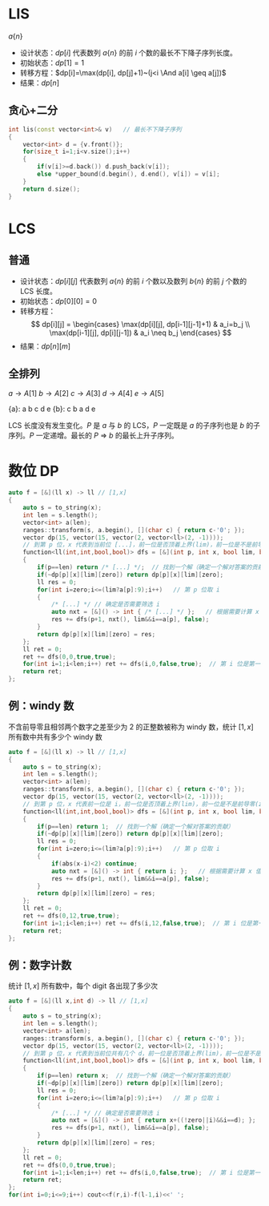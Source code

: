 # LIS

$a\{n\}$

* 设计状态：$dp[i]$ 代表数列 $a\{n\}$ 的前 $i$ 个数的最长不下降子序列长度。
* 初始状态：$dp[1]=1$
* 转移方程：$dp[i]=\max(dp[i], dp[j]+1)~(j<i \And a[i] \geq a[j])$
* 结果：$dp[n]$

## 贪心+二分

```cpp
int lis(const vector<int>& v)   // 最长不下降子序列
{
    vector<int> d = {v.front()};
    for(size_t i=1;i<v.size();i++)
    {
        if(v[i]>=d.back()) d.push_back(v[i]);
        else *upper_bound(d.begin(), d.end(), v[i]) = v[i];
    }
    return d.size();
}
```

# LCS

## 普通

* 设计状态：$dp[i][j]$ 代表数列 $a\{n\}$ 的前 $i$ 个数以及数列 $b\{n\}$ 的前 $j$ 个数的 LCS 长度。
* 初始状态：$dp[0][0]=0$
* 转移方程：
    $$
        dp[i][j] = \begin{cases}
            \max(dp[i][j], dp[i-1][j-1]+1) & a_i=b_j \\
            \max(dp[i-1][j], dp[i][j-1]) & a_i \neq b_j
        \end{cases}
    $$
* 结果：$dp[n][m]$

## 全排列

$a \rightarrow A[1]$
$b \rightarrow A[2]$
$c \rightarrow A[3]$
$d \rightarrow A[4]$
$e \rightarrow A[5]$

\{a\}: a b c d e
\{b\}: c b a d e

LCS 长度没有发生变化。$P$ 是 $a$ 与 $b$ 的 LCS，$P$ 一定既是 $a$ 的子序列也是 $b$ 的子序列。$P$ 一定递增。最长的 $P$ => $b$ 的最长上升子序列。

# 数位 DP

```cpp
auto f = [&](ll x) -> ll // [1,x]
{
    auto s = to_string(x);
    int len = s.length();
    vector<int> a(len);
    ranges::transform(s, a.begin(), [](char c) { return c-'0'; });
    vector dp(15, vector(15, vector(2, vector<ll>(2, -1))));
    // 到第 p 位，x 代表到当前位 [...]，前一位是否顶着上界(lim)，前一位是不是前导零(zero)
    function<ll(int,int,bool,bool)> dfs = [&](int p, int x, bool lim, bool zero) -> ll
    {
        if(p==len) return /* [...] */;  // 找到一个解（确定一个解对答案的贡献）
        if(~dp[p][x][lim][zero]) return dp[p][x][lim][zero];
        ll res = 0;
        for(int i=zero;i<=(lim?a[p]:9);i++)   // 第 p 位取 i
        {
            /* [...] */ // 确定是否需要筛选 i
            auto nxt = [&]() -> int { /* [...] */ };   // 根据需要计算 x 值
            res += dfs(p+1, nxt(), lim&&i==a[p], false);
        }
        return dp[p][x][lim][zero] = res;
    };
    ll ret = 0;
    ret += dfs(0,0,true,true);
    for(int i=1;i<len;i++) ret += dfs(i,0,false,true);  // 第 i 位是第一个非 0 的
    return ret;
};
```

## 例：windy 数

不含前导零且相邻两个数字之差至少为 2 的正整数被称为 windy 数，统计 $[1,x]$ 所有数中共有多少个 windy 数

```cpp
auto f = [&](ll x) -> ll // [1,x]
{
    auto s = to_string(x);
    int len = s.length();
    vector<int> a(len);
    ranges::transform(s, a.begin(), [](char c) { return c-'0'; });
    vector dp(15, vector(15, vector(2, vector<ll>(2, -1))));
    // 到第 p 位，x 代表前一位是 i，前一位是否顶着上界(lim)，前一位是不是前导零(zero)
    function<ll(int,int,bool,bool)> dfs = [&](int p, int x, bool lim, bool zero) -> ll
    {
        if(p==len) return 1;  // 找到一个解（确定一个解对答案的贡献）
        if(~dp[p][x][lim][zero]) return dp[p][x][lim][zero];
        ll res = 0;
        for(int i=zero;i<=(lim?a[p]:9);i++)   // 第 p 位取 i
        {
            if(abs(x-i)<2) continue;
            auto nxt = [&]() -> int { return i; };   // 根据需要计算 x 值
            res += dfs(p+1, nxt(), lim&&i==a[p], false);
        }
        return dp[p][x][lim][zero] = res;
    };
    ll ret = 0;
    ret += dfs(0,12,true,true);
    for(int i=1;i<len;i++) ret += dfs(i,12,false,true);  // 第 i 位是第一个非 0 的
    return ret;
};
```

## 例：数字计数

统计 $[1,x]$ 所有数中，每个 digit 各出现了多少次

```cpp
auto f = [&](ll x,int d) -> ll // [1,x]
{
    auto s = to_string(x);
    int len = s.length();
    vector<int> a(len);
    ranges::transform(s, a.begin(), [](char c) { return c-'0'; });
    vector dp(15, vector(15, vector(2, vector<ll>(2, -1))));
    // 到第 p 位，x 代表到当前位共有几个 d，前一位是否顶着上界(lim)，前一位是不是前导零(zero)
    function<ll(int,int,bool,bool)> dfs = [&](int p, int x, bool lim, bool zero) -> ll
    {
        if(p==len) return x;  // 找到一个解（确定一个解对答案的贡献）
        if(~dp[p][x][lim][zero]) return dp[p][x][lim][zero];
        ll res = 0;
        for(int i=zero;i<=(lim?a[p]:9);i++)   // 第 p 位取 i
        {
            /* [...] */ // 确定是否需要筛选 i
            auto nxt = [&]() -> int { return x+((!zero||i)&&i==d); };   // 根据需要计算 x 值
            res += dfs(p+1, nxt(), lim&&i==a[p], false);
        }
        return dp[p][x][lim][zero] = res;
    };
    ll ret = 0;
    ret += dfs(0,0,true,true);
    for(int i=1;i<len;i++) ret += dfs(i,0,false,true);  // 第 i 位是第一个非 0 的
    return ret;
};
for(int i=0;i<=9;i++) cout<<f(r,i)-f(l-1,i)<<' ';   
```
